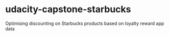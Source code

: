 # udacity-capstone-starbucks
Optimising discounting on Starbucks products based on loyalty reward app data
